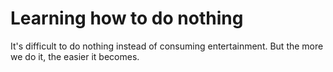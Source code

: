 # Learning how to do nothing  
It's difficult to do nothing instead of consuming entertainment. But the more we do it, the easier it becomes.    
